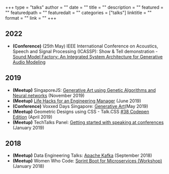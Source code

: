 +++
type = "talks"
author = ""
date = ""
title = ""
description = ""
featured = ""
featuredpath = ""
featuredalt = ""
categories = ["talks"]
linktitle = ""
format = ""
link = ""
+++

## 2022
* **(Conference)** (25th May) IEEE International Conference on Acoustics, Speech and Signal Processing (ICASSP): Show & Tell demonstration - <a href="https://youtu.be/4kY96IdiEnc">Sound Model Factory: An Integrated System Architecture for Generative Audio Modeling</a>

## 2019
* **(Meetup)** SingaporeJS: <a href="https://engineers.sg/v/3798">Generative Art using Genetic Algorithms and Neural networks</a> (November 2019)
* **(Meetup)** <a href="https://engineers.sg/v/3424">Life Hacks for an Engineering Manager</a> (June 2019)
* **(Conference)** Voxxed Days Singapore: <a href="https://engineers.sg/v/3495">Generative Art</a>(May 2019)
* **(Meetup)** Geometric Designs using CSS - Talk.CSS <a href="https://youtu.be/WkGLAhsVYwo?t=1874">#38 Codepen Edition</a> (April 2019)
* **(Meetup)** TechTalks Panel: <a href="https://engineers.sg/v/3202">Getting started with speaking at conferences</a> (January 2019)
   
   
## 2018
* **(Meetup)** Data Engineering Talks: <a href="https://www.slideshare.net/PurnimaKamath1/web-analytics-using-kafka-august-talk-w-women-who-code">Apache Kafka</a> (September 2018)
* **(Meetup)** Women Who Code: <a href="https://www.slideshare.net/PurnimaKamath1/spring-boot-workshop-january-w-women-who-code">Sprint Boot for Microservices (Workshop)</a> (January 2018)

